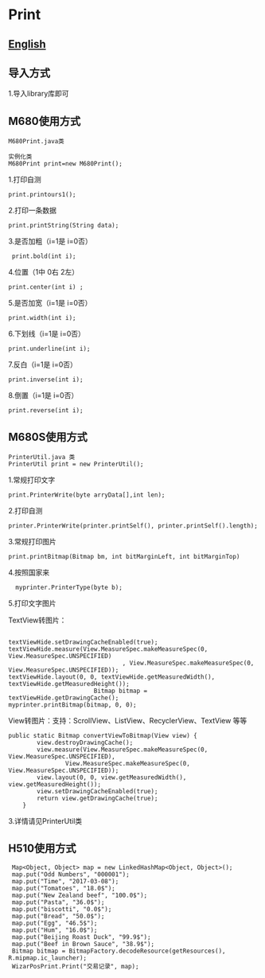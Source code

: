 # Print <br/>
## <a href="https://github.com/wuxinxi/Print/blob/master/English.md">English</a>
## 导入方式 <br>
1.导入library库即可 <br>
## M680使用方式
```
M680Print.java类

实例化类
M680Print print=new M680Print();
```
1.打印自测
 ```
 print.printours1();
 ```
2.打印一条数据
```
print.printString(String data);
```
3.是否加粗（i=1是 i=0否）
```
 print.bold(int i);
```
4.位置（1中 0右 2左）
```
print.center(int i) ;
```
5.是否加宽（i=1是 i=0否）
```
print.width(int i);
```
6.下划线（i=1是 i=0否）
```
print.underline(int i);
```
7.反白（i=1是 i=0否）
```
print.inverse(int i);
```
8.倒置（i=1是 i=0否）
```
print.reverse(int i);
```
## M680S使用方式
```
PrinterUtil.java 类
PrinterUtil print = new PrinterUtil();
```
1.常规打印文字
```
print.PrinterWrite(byte arryData[],int len);
```
2.打印自测
```
printer.PrinterWrite(printer.printSelf(), printer.printSelf().length);
```
3.常规打印图片
```
print.printBitmap(Bitmap bm, int bitMarginLeft, int bitMarginTop)
```
4.按照国家来<br>

```
  myprinter.PrinterType(byte b);
```
5.打印文字图片

TextView转图片：<br>
```

textViewHide.setDrawingCacheEnabled(true);
textViewHide.measure(View.MeasureSpec.makeMeasureSpec(0, View.MeasureSpec.UNSPECIFIED)
                                , View.MeasureSpec.makeMeasureSpec(0, View.MeasureSpec.UNSPECIFIED));
textViewHide.layout(0, 0, textViewHide.getMeasuredWidth(), textViewHide.getMeasuredHeight());
                        Bitmap bitmap = textViewHide.getDrawingCache();
myprinter.printBitmap(bitmap, 0, 0);

```
View转图片：支持：ScrollView、ListView、RecyclerView、TextView 等等<br>
```
public static Bitmap convertViewToBitmap(View view) {
        view.destroyDrawingCache();
        view.measure(View.MeasureSpec.makeMeasureSpec(0, View.MeasureSpec.UNSPECIFIED),
                View.MeasureSpec.makeMeasureSpec(0, View.MeasureSpec.UNSPECIFIED));
        view.layout(0, 0, view.getMeasuredWidth(), view.getMeasuredHeight());
        view.setDrawingCacheEnabled(true);
        return view.getDrawingCache(true);
    }
```
3.详情请见PrinterUtil类
## H510使用方式
```
 Map<Object, Object> map = new LinkedHashMap<Object, Object>();
 map.put("Odd Numbers", "000001");
 map.put("Time", "2017-03-08");
 map.put("Tomatoes", "18.0$");
 map.put("New Zealand beef", "100.0$");
 map.put("Pasta", "36.0$");
 map.put("biscotti", "0.0$");
 map.put("Bread", "50.0$");
 map.put("Egg", "46.5$");
 map.put("Hum", "16.0$");
 map.put("Beijing Roast Duck", "99.9$");
 map.put("Beef in Brown Sauce", "38.9$");
 Bitmap bitmap = BitmapFactory.decodeResource(getResources(), R.mipmap.ic_launcher);
 WizarPosPrint.Print("交易记录", map);
```
